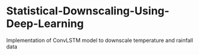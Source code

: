 # Statistical-Downscaling-Using-Deep-Learning
Implementation of ConvLSTM model to downscale temperature and rainfall data
